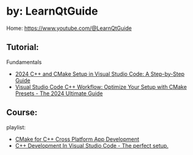 # by: LearnQtGuide
Home: https://www.youtube.com/@LearnQtGuide

## Tutorial:
Fundamentals
- [2024 C++ and CMake Setup in Visual Studio Code: A Step-by-Step Guide](https://youtu.be/4U-lnfxY2U0)
- [Visual Studio Code C++ Workflow: Optimize Your Setup with CMake Presets - The 2024 Ultimate Guide](https://youtu.be/2nAoYarq_r4)

## Course:
playlist:
- [CMake for C++ Cross Platform App Development](https://www.youtube.com/playlist?list=PLQMs5svASiXOraccrnEbkd_kVHbAdC2mp)
- [C++ Development In Visual Studio Code - The perfect setup.](https://www.youtube.com/playlist?list=PLQMs5svASiXPpae_tifdn7rElAAJotCwm)
